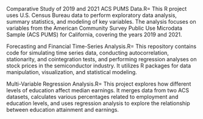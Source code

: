 Comparative Study of 2019 and 2021 ACS PUMS Data.R= This R project uses U.S. Census Bureau data to perform exploratory data analysis, summary statistics, and modeling of key variables. The analysis focuses on variables from the American Community Survey Public Use Microdata Sample (ACS PUMS) for California, covering the years 2019 and 2021.


Forecasting and Financial Time-Series Analysis.R= This repository contains code for simulating time series data, conducting autocorrelation, stationarity, and cointegration tests, and performing regression analyses on stock prices in the semiconductor industry. It utilizes R packages for data manipulation, visualization, and statistical modeling.


Multi-Variable Regression Analysis.R= This project explores how different levels of education affect median earnings. It merges data from two ACS datasets, calculates various percentages related to employment and education levels, and uses regression analysis to explore the relationship between education attainment and earnings.
